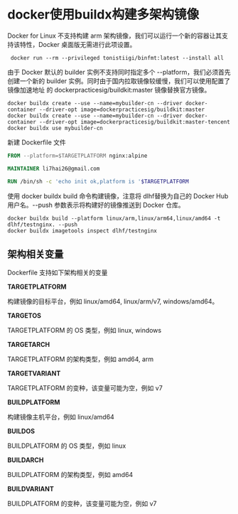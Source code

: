 # **docker使用buildx构建多架构镜像**

Docker for Linux 不支持构建 arm 架构镜像，我们可以运行一个新的容器让其支持该特性，Docker 桌面版无需进行此项设置。

```shell
 docker run --rm --privileged tonistiigi/binfmt:latest --install all
```

由于 Docker 默认的 builder 实例不支持同时指定多个 --platform，我们必须首先创建一个新的 builder 实例。同时由于国内拉取镜像较缓慢，我们可以使用配置了 镜像加速地址 的 dockerpracticesig/buildkit:master 镜像替换官方镜像。

```shell
docker buildx create --use --name=mybuilder-cn --driver docker-container --driver-opt image=dockerpracticesig/buildkit:master
docker buildx create --use --name=mybuilder-cn --driver docker-container --driver-opt image=dockerpracticesig/buildkit:master-tencent
docker buildx use mybuilder-cn
```

新建 Dockerfile 文件

```dockerfile
FROM --platform=$TARGETPLATFORM nginx:alpine

MAINTAINER li7hai26@gmail.com

RUN /bin/sh -c 'echo init ok,platform is '$TARGETPLATFORM
```

使用 docker buildx build 命令构建镜像，注意将 dlhf替换为自己的 Docker Hub 用户名。--push 参数表示将构建好的镜像推送到 Docker 仓库。

```shell
docker buildx build --platform linux/arm,linux/arm64,linux/amd64 -t dlhf/testnginx. --push
docker buildx imagetools inspect dlhf/testnginx
```



## 架构相关变量

Dockerfile 支持如下架构相关的变量

**TARGETPLATFORM**

构建镜像的目标平台，例如 linux/amd64, linux/arm/v7, windows/amd64。

**TARGETOS**

TARGETPLATFORM 的 OS 类型，例如 linux, windows

**TARGETARCH**

TARGETPLATFORM 的架构类型，例如 amd64, arm

**TARGETVARIANT**

TARGETPLATFORM 的变种，该变量可能为空，例如 v7

**BUILDPLATFORM**

构建镜像主机平台，例如 linux/amd64

**BUILDOS**

BUILDPLATFORM 的 OS 类型，例如 linux

**BUILDARCH**

BUILDPLATFORM 的架构类型，例如 amd64

**BUILDVARIANT**

BUILDPLATFORM 的变种，该变量可能为空，例如 v7